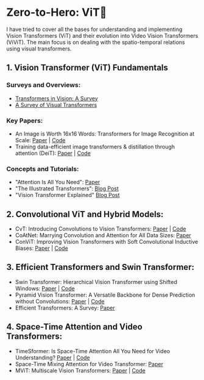 # Zero-to-Hero: ViT🚀

I have tried to cover all the bases for understanding and implementing Vision Transformers (ViT) and their evolution into Video Vision Transformers (ViViT).
The main focus is on dealing with the spatio-temporal relations using visual transformers.

## 1. Vision Transformer (ViT) Fundamentals

### Surveys and Overviews:

* [Transformers in Vision: A Survey](https://arxiv.org/abs/2101.01169)
* [A Survey of Visual Transformers](https://arxiv.org/abs/2111.06091)

### Key Papers:

* An Image is Worth 16x16 Words: Transformers for Image Recognition at Scale: [Paper](https://arxiv.org/abs/2010.11929) | [Code](https://github.com/google-research/vision_transformer)
* Training data-efficient image transformers & distillation through attention (DeiT): [Paper](https://arxiv.org/abs/2012.12877) | [Code](https://github.com/facebookresearch/deit)


### Concepts and Tutorials:

* "Attention Is All You Need": [Paper](https://arxiv.org/abs/1706.03762)
* "The Illustrated Transformers": [Blog Post](http://jalammar.github.io/illustrated-transformer/)
* "Vision Transformer Explained" [Blog Post](https://theaisummer.com/vision-transformer/)

## 2. Convolutional ViT and Hybrid Models:

* CvT: Introducing Convolutions to Vision Transformers: [Paper](https://arxiv.org/abs/2103.15808) | [Code](https://github.com/microsoft/CvT)
* CoAtNet: Marrying Convolution and Attention for All Data Sizes: [Paper](https://arxiv.org/abs/2106.04803)
* ConViT: Improving Vision Transformers with Soft Convolutional Inductive Biases: [Paper](https://arxiv.org/abs/2103.10697) | [Code](https://github.com/facebookresearch/convit)


## 3. Efficient Transformers and Swin Transformer:

* Swin Transformer: Hierarchical Vision Transformer using Shifted Windows: [Paper](https://arxiv.org/abs/2103.14030) | [Code](https://github.com/microsoft/Swin-Transformer)
* Pyramid Vision Transformer: A Versatile Backbone for Dense Prediction without Convolutions: [Paper](https://arxiv.org/abs/2102.12122) | [Code](https://github.com/whai362/PVT)
* Efficient Transformers: A Survey: [Paper](https://arxiv.org/abs/2009.06732)


## 4. Space-Time Attention and Video Transformers:

* TimeSformer: Is Space-Time Attention All You Need for Video Understanding? [Paper](https://arxiv.org/abs/2102.05095) | [Code](https://github.com/facebookresearch/TimeSformer)
* Space-Time Mixing Attention for Video Transformer: [Paper](https://arxiv.org/abs/2106.05968)
* MViT: Multiscale Vision Transformers: [Paper](https://arxiv.org/abs/2104.11227) | [Code](https://github.com/facebookresearch/SlowFast)


  

